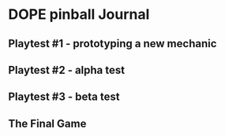 # DOPE pinball Journal
## Playtest #1 - prototyping a new mechanic


## Playtest #2 - alpha test


## Playtest #3 - beta test


## The Final Game
